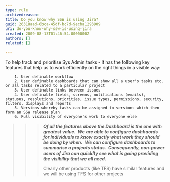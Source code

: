 ```yaml
---
type: rule
archivedreason: 
title: Do you know why SSW is using Jira?
guid: 26318aad-6bca-45df-bc7d-9ecba1293909
uri: do-you-know-why-ssw-is-using-jira
created: 2009-08-13T01:46:54.0000000Z
authors: []
related: []

---
```


To help track and prioritise Sys Admin tasks - It has the following key features that help us to work efficiently on the right things in a visible way:



<!--endintro-->



        1. User definable workflow
        2. User definable dashboards that can show all a user's tasks etc. or all tasks related to a particular project
        3. User definable links between issues
        4. User definable fields, screens, notifications (emails), statusus, resolutions, priorities, issue types, permissions, security, filters, displays and reports
        5. Versions whereby tasks can be assigned to versions which then form an SSW release plan
        6. Full visibility of everyone's work to everyone else



> > > ***Of all the features above the Dashboard is the one with greatest value.  We are able to configure dashbaords for individuals to know exactly what work they should be doing by when.  We can configure dashboards to summarise a projects status.  Consequently, non-power users of Jira can quicklty see what is going providing the visibility that we all need.*** 
> > > 
> > >  Clearly other products (like TFS) have similar features and we will be using TFS for other projects
